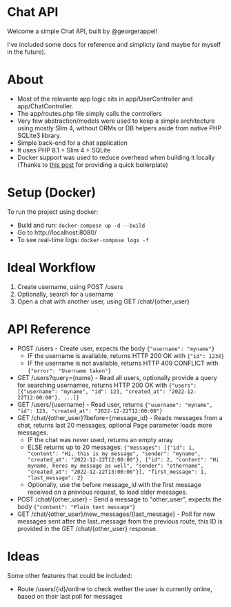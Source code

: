 # Chat API

Welcome a simple Chat API, built by @georgerappel!

I've included some docs for reference and simplicty (and maybe for myself in the future).

# About

* Most of the relevante app logic sits in app/UserController and app/ChatController.
* The app/routes.php file simply calls the controllers
* Very few abstraction/models were used to keep a simple architecture using mostly Slim 4, without ORMs or DB helpers aside from native PHP SQLite3 library.
* Simple back-end for a chat application
* It uses PHP 8.1 + Slim 4 + SQLite
* Docker support was used to reduce overhead when building it locally (Thanks to [this post](https://dev.to/cherif_b/using-docker-for-slim-4-application-development-environment-1opm) for providing a quick boilerplate)


# Setup (Docker)

To run the project using docker:

* Build and run: `docker-compose up -d --build`
* Go to http://localhost:8080/
* To see real-time logs: `docker-compose logs -f`

# Ideal Workflow
1. Create username, using POST /users
2. Optionally, search for a username
3. Open a chat with another user, using GET /chat/{other_user}


# API Reference
* POST /users - Create user, expects the body `{"username": "myname"}`
    * IF the username is available, returns HTTP 200 OK with `{"id": 1234}`
    * IF the username is not available, returns HTTP 409 CONFLICT with `{"error": "Username taken"}`
* GET /users?query={name} - Read all users, optionally provide a query for searching usernames, returns HTTP 200 OK with `{"users": [{"username": "myname", "id": 123, "created_at": "2022-12-22T12:00:00"}, ...]}`
* GET /users/{username} - Read user, returns `{"username": "myname", "id": 123, "created_at": "2022-12-22T12:00:00"}`
* GET /chat/{other_user}?before={message_id} - Reads messages from a chat, returns last 20 messages, optional Page parameter loads more messages.
    * IF the chat was never used, returns an empty array
    * ELSE returns up to 20 messages: `{"messages": [{"id": 1, "content": "Hi, this is my message", "sender": "myname", "created_at": "2022-12-22T12:00:00"}, {"id": 2, "content": "Hi myname, heres my message as well", "sender": "othername", "created_at": "2022-12-22T13:00:00"}], "first_message": 1, "last_message": 2}`
    * Optionally, use the before message_id with the first message received on a previous request, to load older messages.
* POST /chat/{other_user} - Send a message to "other_user", expects the body `{"content": "Plain text message"}`
* GET /chat/{other_user}/new_messages/{last_message} - Poll for new messages sent after the last_message from the previous route, this ID is provided in the GET /chat/{other_user} response.

# Ideas

Some other features that could be included:
* Route /users/{id}/online to check wether the user is currently online, based on their last poll for messages